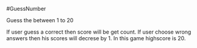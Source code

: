 ﻿#GuessNumber

Guess the between 1 to 20


If user guess a correct then score will be get count. If user choose wrong answers then his scores will decrese by 1. In this game highscore is 20.
